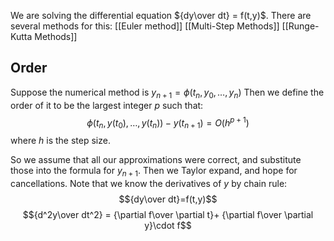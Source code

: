 We are solving the differential equation ${dy\over dt} = f(t,y)$. There are several methods for this:
[[Euler method]]
[[Multi-Step Methods]]
[[Runge-Kutta Methods]]

## Order
Suppose the numerical method is $y_{n+1}=\phi(t_n, y_0,\dots, y_n)$
Then we define the order of it to be the largest integer $p$ such that:
$$\phi(t_n,y(t_0),\dots, y(t_n))-y(t_{n+1})=O(h^{p+1})$$
where $h$ is the step size. 

So we assume that all our approximations were correct, and substitute those into the formula for $y_{n+1}$. Then we Taylor expand, and hope for cancellations. Note that we know the derivatives of $y$ by chain rule:
$${dy\over dt}=f(t,y)$$
$${d^2y\over dt^2} = {\partial f\over \partial t}+ {\partial f\over \partial y}\cdot f$$

